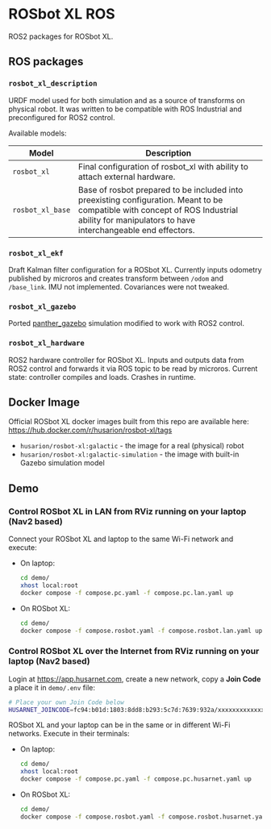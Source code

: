 # ROSbot XL ROS

ROS2 packages for ROSbot XL.

## ROS packages

### `rosbot_xl_description`

URDF model used for both simulation and as a source of transforms on physical robot. It was written to be compatible with ROS Industrial and preconfigured for ROS2 control.

Available models:

| Model | Description |
| - | - |
| `rosbot_xl` | Final configuration of rosbot_xl with ability to attach external hardware. |
| `rosbot_xl_base` | Base of rosbot prepared to be included into preexisting configuration. Meant to be compatible with concept of ROS Industrial ability for manipulators to have interchangeable end effectors. |


### `rosbot_xl_ekf`

Draft Kalman filter configuration for a ROSbot XL. Currently inputs odometry published by microros and creates transform between `/odom` and `/base_link`. IMU not implemented. Covariances were not tweaked.

### `rosbot_xl_gazebo`

Ported [panther_gazebo](https://github.com/husarion/panther_simulation/tree/ros2/panther_gazebo) simulation modified to work with ROS2 control.

### `rosbot_xl_hardware`

ROS2 hardware controller for ROSbot XL. Inputs and outputs data from ROS2 control and forwards it via ROS topic to be read by microros. Current state: controller compiles and loads. Crashes in runtime.


## Docker Image

Official ROSbot XL docker images built from this repo are available here: https://hub.docker.com/r/husarion/rosbot-xl/tags

- `husarion/rosbot-xl:galactic` - the image for a real (physical) robot
- `husarion/rosbot-xl:galactic-simulation` - the image with built-in Gazebo simulation model

## Demo

### Control ROSbot XL in LAN from RViz running on your laptop (Nav2 based)

Connect your ROSbot XL and laptop to the same Wi-Fi network and execute:

- On laptop:

    ```bash
    cd demo/
    xhost local:root
    docker compose -f compose.pc.yaml -f compose.pc.lan.yaml up
    ```

- On ROSbot XL:

    ```bash
    cd demo/
    docker compose -f compose.rosbot.yaml -f compose.rosbot.lan.yaml up
    ```

### Control ROSbot XL over the Internet from RViz running on your laptop (Nav2 based)

Login at https://app.husarnet.com, create a new network, copy a **Join Code** a place it in `demo/.env` file:

```bash
# Place your own Join Code below
HUSARNET_JOINCODE=fc94:b01d:1803:8dd8:b293:5c7d:7639:932a/xxxxxxxxxxxxxxxxxxxxxx
```

ROSbot XL and your laptop can be in the same or in different Wi-Fi networks. Execute in their terminals:

- On laptop:

    ```bash
    cd demo/
    xhost local:root
    docker compose -f compose.pc.yaml -f compose.pc.husarnet.yaml up
    ```

- On ROSbot XL:

    ```bash
    cd demo/
    docker compose -f compose.rosbot.yaml -f compose.rosbot.husarnet.yaml up
    ```